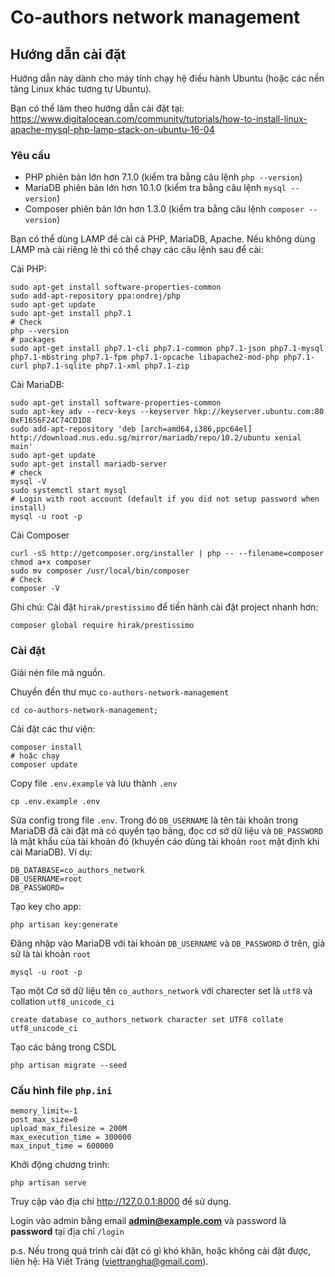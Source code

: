 # Co-authors network management

## Hướng dẫn cài đặt
Hướng dẫn này dành cho máy tính chạy hệ điều hành Ubuntu (hoặc các nền tảng Linux khác tương tự Ubuntu).

Bạn có thể làm theo hướng dẫn cài đặt tại: https://www.digitalocean.com/community/tutorials/how-to-install-linux-apache-mysql-php-lamp-stack-on-ubuntu-16-04
### Yêu cầu
- PHP phiên bản lớn hơn 7.1.0 (kiểm tra bằng câu lệnh `php --version`)
- MariaDB phiên bản lớn hơn 10.1.0 (kiểm tra bằng câu lệnh `mysql --version`)
- Composer phiên bản lớn hơn 1.3.0 (kiểm tra bằng câu lệnh `composer --version`)

Bạn có thể dùng LAMP để cài cả PHP, MariaDB, Apache. Nếu không dùng LAMP mà cài
riêng lẻ thì có thể chạy các câu lệnh sau để cài:

Cài PHP: 
```
sudo apt-get install software-properties-common
sudo add-apt-repository ppa:ondrej/php
sudo apt-get update
sudo apt-get install php7.1
# Check
php --version
# packages
sudo apt-get install php7.1-cli php7.1-common php7.1-json php7.1-mysql php7.1-mbstring php7.1-fpm php7.1-opcache libapache2-mod-php php7.1-curl php7.1-sqlite php7.1-xml php7.1-zip
```
Cài MariaDB:
```
sudo apt-get install software-properties-common
sudo apt-key adv --recv-keys --keyserver hkp://keyserver.ubuntu.com:80 0xF1656F24C74CD1D8
sudo add-apt-repository 'deb [arch=amd64,i386,ppc64el] http://download.nus.edu.sg/mirror/mariadb/repo/10.2/ubuntu xenial main'
sudo apt-get update
sudo apt-get install mariadb-server
# check
mysql -V
sudo systemctl start mysql
# Login with root account (default if you did not setup password when install)
mysql -u root -p
```
Cài Composer
```
curl -sS http://getcomposer.org/installer | php -- --filename=composer
chmod a+x composer
sudo mv composer /usr/local/bin/composer
# Check
composer -V
```
Ghi chú: Cài đặt `hirak/prestissimo` để tiến hành cài đặt project nhanh hơn:
```
composer global require hirak/prestissimo
```
### Cài đặt
Giải nén file mã nguồn.

Chuyển đến thư mục `co-authors-network-management`
```
cd co-authors-network-management;
```
Cài đặt các thư viện:
```
composer install
# hoặc chạy
composer update
```
Copy file `.env.example` và lưu thành `.env`
```
cp .env.example .env
```
Sửa config trong file `.env`. Trong đó `DB_USERNAME` là tên tài khoản trong MariaDB
đã cài đặt mà có quyền tạo bảng, đọc cơ sở dữ liệu và `DB_PASSWORD` là mật khẩu
của tài khoản đó (khuyến cáo dùng tài khoản `root` mặt định khi cài MariaDB). Ví dụ:
```
DB_DATABASE=co_authors_network
DB_USERNAME=root
DB_PASSWORD=
```
Tạo key cho app:
```
php artisan key:generate
```
Đăng nhập vào MariaDB với tài khoản `DB_USERNAME` và `DB_PASSWORD` ở trên,
giả sử là tài khoản `root`

```
mysql -u root -p
```
Tạo một Cơ sở dữ liệu tên `co_authors_network` với charecter set là `utf8`
và collation `utf8_unicode_ci`
```
create database co_authors_network character set UTF8 collate utf8_unicode_ci
```
Tạo các bảng trong CSDL
```
php artisan migrate --seed
```
### Cấu hình file `php.ini`
```
memory_limit=-1
post_max_size=0
upload_max_filesize = 200M
max_execution_time = 300000
max_input_time = 600000
```
Khởi động chương trình:
```
php artisan serve
```
Truy cập vào địa chỉ http://127.0.0.1:8000 để sử dụng.

Login vào admin bằng email **admin@example.com** và password là **password**
tại địa chỉ `/login`

p.s. Nếu trong quá trình cài đặt có gì khó khăn, hoặc không cài đặt được, liên hệ: Hà Viết Tráng (viettrangha@gmail.com).